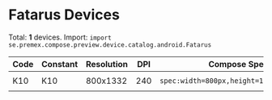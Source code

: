 # Fatarus Devices

Total: **1** devices. Import: `import se.premex.compose.preview.device.catalog.android.Fatarus`

| Code | Constant | Resolution | DPI | Compose Spec | Preview Usage |
|------|----------|------------|-----|-------------|---------------|
| K10 | K10 | 800x1332 | 240 | `spec:width=800px,height=1332px,dpi=240` | `@Preview(device = Fatarus.K10)` |

<!-- Generated automatically. Do not edit manually. -->
